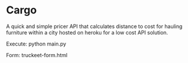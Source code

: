 # Cargo

A quick and simple pricer API that calculates distance to cost for hauling furniture within a city hosted on heroku for a low cost API solution.

Execute: python main.py

Form: truckeet-form.html
